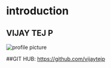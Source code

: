 # introduction
## VIJAY TEJ P
![profile picture](https://github.com/vijaytejp/introduction/assets/144493074/6468469e-2f32-4354-902f-dc03dbaf3867)

##GIT HUB: https://github.com/vijaytejp
